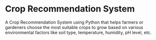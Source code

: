 # Crop Recommendation System

A Crop Recommendation System using Python that helps farmers or gardeners choose the most suitable crops to grow based on various environmental factors like soil type, temperature, humidity, pH level, etc.
